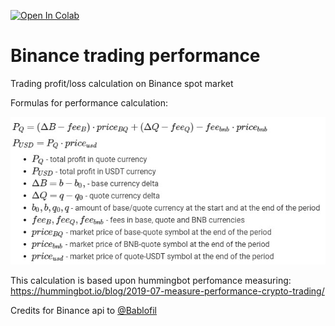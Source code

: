 [![Open In Colab](https://colab.research.google.com/assets/colab-badge.svg)](https://colab.research.google.com/drive/1dwIXHirrgodGLoR5pcNJXvXxiyfKVu5W?usp=sharing)

# Binance trading performance
Trading profit/loss calculation on Binance spot market

Formulas for performance calculation:

![profit formula](profit_formula.jpg)

This calculation is based upon hummingbot perfomance measuring:<br>
https://hummingbot.io/blog/2019-07-measure-performance-crypto-trading/

Credits for Binance api to [@Bablofil](https://github.com/Bablofil/binance-api)
